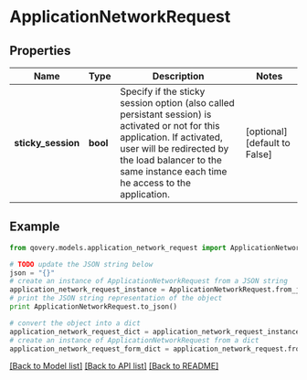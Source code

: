 # ApplicationNetworkRequest


## Properties
Name | Type | Description | Notes
------------ | ------------- | ------------- | -------------
**sticky_session** | **bool** | Specify if the sticky session option (also called persistant session) is activated or not for this application. If activated, user will be redirected by the load balancer to the same instance each time he access to the application.   | [optional] [default to False]

## Example

```python
from qovery.models.application_network_request import ApplicationNetworkRequest

# TODO update the JSON string below
json = "{}"
# create an instance of ApplicationNetworkRequest from a JSON string
application_network_request_instance = ApplicationNetworkRequest.from_json(json)
# print the JSON string representation of the object
print ApplicationNetworkRequest.to_json()

# convert the object into a dict
application_network_request_dict = application_network_request_instance.to_dict()
# create an instance of ApplicationNetworkRequest from a dict
application_network_request_form_dict = application_network_request.from_dict(application_network_request_dict)
```
[[Back to Model list]](../README.md#documentation-for-models) [[Back to API list]](../README.md#documentation-for-api-endpoints) [[Back to README]](../README.md)



